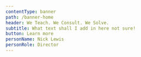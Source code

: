 ```yaml
---
contentType: banner
path: /banner-home
header: We Teach. We Consult. We Solve.
subtitle: What text shall I add in here not sure!
button: Learn more
personName: Nick Lewis
personRole: Director
---
```


